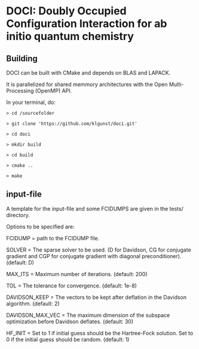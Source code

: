 DOCI: Doubly Occupied Configuration Interaction for ab initio quantum chemistry
===============================================================================

Building
--------

DOCI can be built with CMake and depends on BLAS and LAPACK.

It is parallelized for shared memmory architectures with the Open Multi-Processing (OpenMP) API.

In your terminal, do:

    > cd /sourcefolder

    > git clone 'https://github.com/klgunst/doci.git'

    > cd doci

    > mkdir build

    > cd build

    > cmake ..

    > make


input-file
----------

A template for the input-file and some FCIDUMPS are given in the tests/ directory.

Options to be specified are:

FCIDUMP 	 = path to the FCIDUMP file.

SOLVER  	 = The sparse solver to be used. (D for Davidson, CG for conjugate gradient and CGP
for conjugate gradient with diagonal preconditioner). (default: D)

MAX_ITS 	 = Maximum number of iterations. (default: 200)

TOL     	 = The tolerance for convergence. (default: 1e-8)

DAVIDSON_KEEP 	 = The vectors to be kept after deflation in the Davidson algorithm. (default: 2)

DAVIDSON_MAX_VEC = The maximum dimension of the subspace optimization before Davidson deflates. 
(default: 30)

HF_INIT 	 = Set to 1 if initial guess should be the Hartree-Fock solution. Set to 0 if the 
initial guess should be random. (default: 1)

